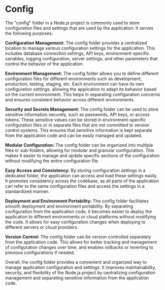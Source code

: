 # Config

The "config" folder in a Node.js project is commonly used to store configuration files and settings that are used by the application. It serves the following purposes:

**Configuration Management:** The config folder provides a centralized location to manage various configuration settings for the application. This includes database connection settings, API keys, environment-specific variables, logging configuration, server settings, and other parameters that control the behavior of the application.

**Environment Management:** The config folder allows you to define different configuration files for different environments such as development, production, testing, staging, etc. Each environment can have its own configuration settings, allowing the application to adapt its behavior based on the current environment. This helps in separating configuration concerns and ensures consistent behavior across different environments.

**Security and Secrets Management:** The config folder can be used to store sensitive information securely, such as passwords, API keys, or access tokens. These sensitive values can be stored in environment-specific configuration files or in separate files that are not committed to version control systems. This ensures that sensitive information is kept separate from the application code and can be easily managed and updated.

**Modular Configuration:** The config folder can be organized into multiple files or sub-folders, allowing for modular and granular configuration. This makes it easier to manage and update specific sections of the configuration without modifying the entire configuration file.

**Easy Access and Consistency:** By storing configuration settings in a dedicated folder, the application can access and load these settings easily. It promotes consistency across the codebase, as all parts of the application can refer to the same configuration files and access the settings in a standardized manner.

**Deployment and Environment Portability:** The config folder facilitates smooth deployment and environment portability. By separating configuration from the application code, it becomes easier to deploy the application to different environments or cloud platforms without modifying the code. It allows for easy configuration changes when deploying to different servers or cloud providers.

**Version Control:** The config folder can be version controlled separately from the application code. This allows for better tracking and management of configuration changes over time, and enables rollbacks or reverting to previous configurations if needed.

Overall, the config folder provides a convenient and organized way to manage application configuration and settings. It improves maintainability, security, and flexibility of the Node.js project by centralizing configuration management and separating sensitive information from the application code.